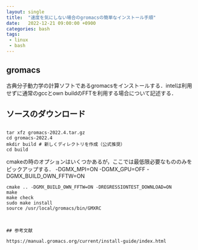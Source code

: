 ```yaml
---
layout: single
title:  "速度を気にしない場合のgromacsの簡単なインストール手順"
date:   2022-12-21 09:00:00 +0900
categories: bash
tags:
 - linux
 - bash
---
```


## gromacs

古典分子動力学の計算ソフトであるgromacsをインストールする．intelは利用せずに通常のgccとown buildのFFTを利用する場合について記述する．

## ソースのダウンロード

## 

```
tar xfz gromacs-2022.4.tar.gz
cd gromacs-2022.4
mkdir build # 新しくディレクトリを作成（公式推奨）
cd build
```


cmakeの時のオプションはいくつかあるが，ここでは最低限必要なもののみをピックアップする．
-DGMX_MPI=ON -DGMX_GPU=OFF -DGMX_BUILD_OWN_FFTW=ON

``` 
cmake .. -DGMX_BUILD_OWN_FFTW=ON -DREGRESSIONTEST_DOWNLOAD=ON
make
make check
sudo make install
source /usr/local/gromacs/bin/GMXRC



## 参考文献

https://manual.gromacs.org/current/install-guide/index.html

